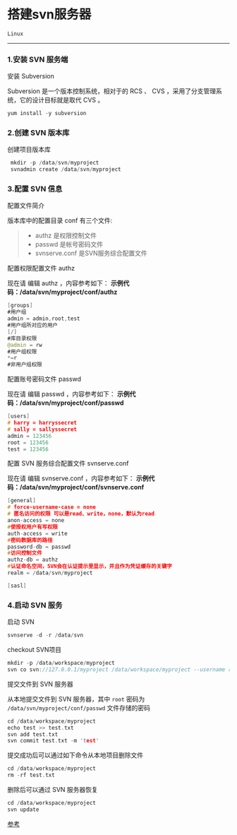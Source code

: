 ﻿# 搭建svn服务器

`Linux`

---

### 1.安装 SVN 服务端


安装 Subversion

Subversion 是一个版本控制系统，相对于的 RCS 、 CVS ，采用了分支管理系统，它的设计目标就是取代 CVS 。
```c++
yum install -y subversion
```
### 2.创建 SVN 版本库

创建项目版本库
```c++
 mkdir -p /data/svn/myproject
 svnadmin create /data/svn/myproject
```

### 3.配置 SVN 信息


配置文件简介

版本库中的配置目录 conf 有三个文件:

> * authz 是权限控制文件
> * passwd 是帐号密码文件
> * svnserve.conf 是SVN服务综合配置文件

配置权限配置文件 authz

现在请 编辑 authz ，内容参考如下：
**示例代码：/data/svn/myproject/conf/authz**
```java
[groups]
#用户组
admin = admin,root,test
#用户组所对应的用户
[/]
#库目录权限
@admin = rw         
#用户组权限
*=r               
#非用户组权限
```
配置账号密码文件 passwd

现在请 编辑 passwd ，内容参考如下：
**示例代码：/data/svn/myproject/conf/passwd**
```c++
[users]
# harry = harryssecret
# sally = sallyssecret
admin = 123456
root = 123456
test = 123456
```
配置 SVN 服务综合配置文件 svnserve.conf

现在请 编辑 svnserve.conf ，内容参考如下：
**示例代码：/data/svn/myproject/conf/svnserve.conf**
```c++
[general]
# force-username-case = none
# 匿名访问的权限 可以是read、write，none，默认为read
anon-access = none
#使授权用户有写权限
auth-access = write
#密码数据库的路径
password-db = passwd
#访问控制文件
authz-db = authz
#认证命名空间，SVN会在认证提示里显示，并且作为凭证缓存的关键字
realm = /data/svn/myproject

[sasl]
```
### 4.启动 SVN 服务


启动 SVN
```c++
svnserve -d -r /data/svn
```
checkout SVN项目
```c++
mkdir -p /data/workspace/myproject
svn co svn://127.0.0.1/myproject /data/workspace/myproject --username root --password 123456 --force --no-auth-cache
```
提交文件到 SVN 服务器

从本地提交文件到 SVN 服务器，其中 `root` 密码为 `/data/svn/myproject/conf/passwd` 文件存储的密码
```c++
cd /data/workspace/myproject
echo test >> test.txt
svn add test.txt
svn commit test.txt -m 'test'
```
提交成功后可以通过如下命令从本地项目删除文件
```c++
cd /data/workspace/myproject
rm -rf test.txt
```
删除后可以通过 SVN 服务器恢复
```c++
cd /data/workspace/myproject
svn update
```

[参考](https://cloud.tencent.com/developer/labs/lab/10192)
